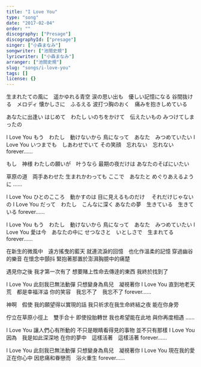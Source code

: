 ```yaml
---
title: "I Love You"
type: "song"
date: "2017-02-04"
order: ""
discography: ["Presage"]
discographyId: ["presage"]
singer: ["小森まなみ"]
songwriter: ["池間史規"]
lyricwriter: ["小森まなみ"]
arranger: ["池間史規"]
slug: "songs/i-love-you"
tags: []
license: {}
---
```


生まれたての風に　遥かゆれる青空 
涙の思い出も　優しい記憶になる 
谷間抜ける　メロディ 
懐かしさに　ふるえる 
波打つ胸のおく　痛みを抱きしめている 

あなたに出逢い 
はじめて　わたし 
いのちをかけて　伝えたいもの 
みつけてしまったの 

I Love You 
もう　わたし　動けないから 
鳥になって　あなた　みつめていたい 
I Love You 
いつまでも　しあわせでいて 
その笑顔　忘れない　忘れない 
forever…… 

もし　神様 
わたしの願いが　叶うなら 
最期の夜だけは 
あなたのそばにいたい 

草原の道　両手あわせた 
生まれかわっても 
ここで　あなたと 
めぐりあえるように …… 

I Love You 
ひとのこころ　動かすのは 
目に見えるものだけ    　それだけじゃないの 
I Love You 
だって　わたし　こんなに深く 
あなたの夢　生きている　生きている 
forever…… 

I Love You 
もう　わたし　動けないから 
鳥になって　あなた　みつめていたい 
I Love You 
愛は今　あなたの中に 
せつなさと　いとしさで　生まれてる 
forever……

在新生的微風中　遠方搖曳的藍天
就連流淚的回憶　也化作溫柔的記憶
穿過幽谷的樂音
在懷念中顫抖
緊抱著那置於澎湃胸臆中的痛楚

遇見你之後
我才第一次有了
想要賭上性命去傳逹的東西
我終於找到了

I Love You 
此刻我已無法動彈
只想變身為鳥兒　凝視著你
I Love You 
直到地老天荒　都是幸福洋溢
你的笑容　我忘不了　我忘不了
forever…… 

神啊　假使
我的願望得以實現的話
我只祈求在我生命終結之夜
能在你身旁

佇立在草原小徑上　雙手合十
即使投胎轉世
我也希望能在此地
與你再度相遇 …… 

I Love You 
讓人們心有所動的
不只是眼睛看得見的事物   並不只有那樣
I Love You 
因為　我是如此深深地
在你的夢中　這樣活著　這樣活著
forever…… 

I Love You 
此刻我已無法動彈
只想變身為鳥兒　凝視著你
I Love You 
現在我的愛　正在你心中
因悲痛和眷戀而　浴火重生
forever……
